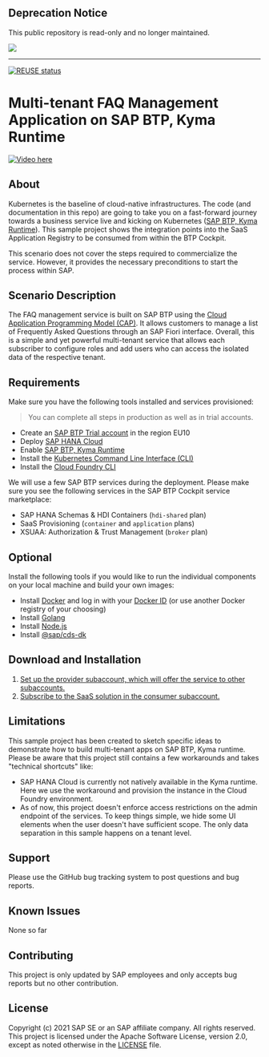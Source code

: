 ## Deprecation Notice

This public repository is read-only and no longer maintained.

![](https://img.shields.io/badge/STATUS-NOT%20CURRENTLY%20MAINTAINED-red.svg?longCache=true&style=flat)

---

[![REUSE status](https://api.reuse.software/badge/github.com/SAP-samples/kyma-mtx-faq-management)](https://api.reuse.software/info/github.com/SAP-samples/kyma-mtx-faq-management)


# Multi-tenant FAQ Management Application on SAP BTP, Kyma Runtime

[![Video here](https://img.youtube.com/vi/hnD7Lr_2464/0.jpg)](https://www.youtube.com/watch?v=hnD7Lr_2464)

## About

Kubernetes is the baseline of cloud-native infrastructures. The code (and documentation in this repo) are going to take you on a fast-forward journey towards a business service live and kicking on Kubernetes ([SAP BTP, Kyma Runtime](https://discovery-center.cloud.sap/#/serviceCatalog/kyma-runtime?region=all)). This sample project shows the integration points into the SaaS Application Registry to be consumed from within the BTP Cockpit.

This scenario does not cover the steps required to commercialize the service. However, it provides the necessary preconditions to start the process within SAP.

## Scenario Description

The FAQ management service is built on SAP BTP using the [Cloud Application Programming Model (CAP)](https://cap.cloud.sap/). It allows customers to manage a list of Frequently Asked Questions through an SAP Fiori interface. Overall, this is a simple and yet powerful multi-tenant service that allows each subscriber to configure roles and add users who can access the isolated data of the respective tenant. 


## Requirements

Make sure you have the following tools installed and services provisioned:

> You can complete all steps in production as well as in trial accounts.

* Create an [SAP BTP Trial account](https://developers.sap.com/tutorials/hcp-create-trial-account.html) in the region EU10
* Deploy [SAP HANA Cloud](https://developers.sap.com/tutorials/hana-cloud-deploying.html)
* Enable [SAP BTP, Kyma Runtime](https://developers.sap.com/tutorials/cp-kyma-getting-started.html)​
* Install the [Kubernetes Command Line Interface (CLI)](https://developers.sap.com/tutorials/cp-kyma-download-cli.html)
* Install the [Cloud Foundry CLI](https://developers.sap.com/tutorials/cp-cf-download-cli.html)

We will use a few SAP BTP services during the deployment. Please make sure you see the following services in the SAP BTP Cockpit service marketplace:

* SAP HANA Schemas & HDI Containers (`hdi-shared` plan)
* SaaS Provisioning (`container` and `application` plans)
* XSUAA: Authorization & Trust Management (`broker` plan)


## Optional

Install the following tools if you would like to run the individual components on your local machine and build your own images:
* Install [Docker](https://docs.docker.com/get-docker/) and log in with your [Docker ID](https://docs.docker.com/docker-id/) (or use another Docker registry of your choosing)
* Install [Golang](http://golang.org/) 
* Install [Node.js](https://nodejs.org/en/download/) 
* Install [@sap/cds-dk](https://cap.cloud.sap/docs/get-started/) 

## Download and Installation

1. [Set up the provider subaccount, which will offer the service to other subaccounts.](provider-components/readme.md)
2. [Subscribe to the SaaS solution in the consumer subaccount.](consumer/readme.md)

## Limitations

This sample project has been created to sketch specific ideas to demonstrate how to build multi-tenant apps on SAP BTP, Kyma runtime.
Please be aware that this project still contains a few workarounds and takes "technical shortcuts" like:
* SAP HANA Cloud is currently not natively available in the Kyma runtime. Here we use the workaround and provision the instance in the Cloud Foundry environment.
* As of now, this project doesn't enforce access restrictions on the admin endpoint of the services. To keep things simple, we hide some UI elements when the user doesn't have sufficient scope. The only data separation in this sample happens on a tenant level.

## Support

Please use the GitHub bug tracking system to post questions and bug reports.


## Known Issues
None so far


## Contributing
This project is only updated by SAP employees and only accepts bug reports but no other contribution. 

## License

Copyright (c) 2021 SAP SE or an SAP affiliate company. All rights reserved. This project is licensed under the Apache Software License, version 2.0, except as noted otherwise in the [LICENSE](LICENSES/Apache-2.0.txt) file.
